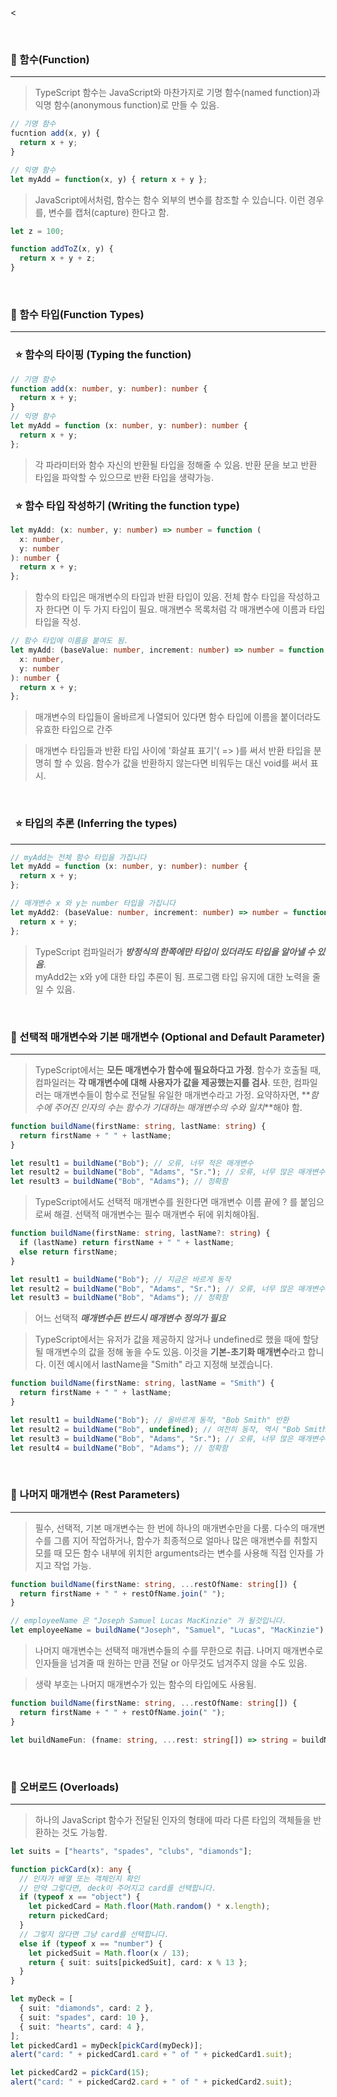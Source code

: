 <

<!-- > ## 목차
>
> > 1. 함수 (Function)
> > 2. [읽기전용 프로퍼티(Readonly Property)](#🏀-읽기전용-프로퍼티readonly-property)
> > 3. [초과 프로퍼티 검사(Excess Property Check)](#🏀-초과-프로퍼티-검사excess-property-check)
> > 4. [함수 타입](#🏀-함수-타입)
> > 5. [인덱서블 타입(Indexable Type)](#🏀-인덱서블-타입-indexable-types) -->

<br/>

### 🏀 함수(Function)

---

> TypeScript 함수는 JavaScript와 마찬가지로 기명 함수(named function)과 익명 함수(anonymous function)로 만들 수 있음.

```ts
// 기명 함수
fucntion add(x, y) {
  return x + y;
}

// 익명 함수
let myAdd = function(x, y) { return x + y };
```

> JavaScript에서처럼, 함수는 함수 외부의 변수를 참조할 수 있습니다. 이런 경우를, 변수를 캡처(capture) 한다고 함.

```ts
let z = 100;

function addToZ(x, y) {
  return x + y + z;
}
```

<br />

### 🏀 함수 타입(Function Types)

---

### &nbsp;&nbsp;⭐️&nbsp;함수의 타이핑 (Typing the function)

```ts
// 기염 함수
function add(x: number, y: number): number {
  return x + y;
}
// 익명 함수
let myAdd = function (x: number, y: number): number {
  return x + y;
};
```

> 각 파라미터와 함수 자신의 반환될 타입을 정해줄 수 있음. 반환 문을 보고 반환 타입을 파악할 수 있으므로 반환 타입을 생략가능.

### &nbsp;&nbsp;⭐️&nbsp;함수 타입 작성하기 (Writing the function type)

```ts
let myAdd: (x: number, y: number) => number = function (
  x: number,
  y: number
): number {
  return x + y;
};
```

> 함수의 타입은 매개변수의 타입과 반환 타입이 있음. 전체 함수 타입을 작성하고자 한다면 이 두 가지 타입이 필요. 매개변수 목록처럼 각 매개변수에 이름과 타입 타입을 작성.

```ts
// 함수 타입에 이름을 붙여도 됨.
let myAdd: (baseValue: number, increment: number) => number = function (
  x: number,
  y: number
): number {
  return x + y;
};
```

> 매개변수의 타입들이 올바르게 나열되어 있다면 함수 타입에 이름을 붙이더라도 유효한 타입으로 간주

> 매개변수 타입들과 반환 타입 사이에 '화살표 표기'( => )를 써서 반환 타입을 분명히 할 수 있음. 함수가 값을 반환하지 않는다면 비워두는 대신 void를 써서 표시.

<br />

### &nbsp;&nbsp;⭐️&nbsp;타입의 추론 (Inferring the types)

---

```ts
// myAdd는 전체 함수 타입을 가집니다
let myAdd = function (x: number, y: number): number {
  return x + y;
};

// 매개변수 x 와 y는 number 타입을 가집니다
let myAdd2: (baseValue: number, increment: number) => number = function (x, y) {
  return x + y;
};
```

> TypeScript 컴파일러가 **_방정식의 한쪽에만 타입이 있더라도 타입을 알아낼 수 있음_**.
> <br> myAdd2는 x와 y에 대한 타입 추론이 됨. 프로그램 타입 유지에 대한 노력을 줄일 수 있음.

<br />

### 🏀 선택적 매개변수와 기본 매개변수 (Optional and Default Parameter)

---

> TypeScript에서는 **모든 매개변수가 함수에 필요하다고 가정**. 함수가 호출될 때, 컴파일러는 **각 매개변수에 대해 사용자가 값을 제공했는지를 검사**. 또한, 컴파일러는 매개변수들이 함수로 전달될 유일한 매개변수라고 가정. 요약하자면, **_함수에 주어진 인자의 수는 함수가 기대하는 매개변수의 수와 일치_**해야 함.

```ts
function buildName(firstName: string, lastName: string) {
  return firstName + " " + lastName;
}

let result1 = buildName("Bob"); // 오류, 너무 적은 매개변수
let result2 = buildName("Bob", "Adams", "Sr."); // 오류, 너무 많은 매개변수
let result3 = buildName("Bob", "Adams"); // 정확함
```

> TypeScript에서도 선택적 매개변수를 원한다면 매개변수 이름 끝에 ? 를 붙임으로써 해결. 선택적 매개변수는 필수 매개변수 뒤에 위치해야됨.

```ts
function buildName(firstName: string, lastName?: string) {
  if (lastName) return firstName + " " + lastName;
  else return firstName;
}

let result1 = buildName("Bob"); // 지금은 바르게 동작
let result2 = buildName("Bob", "Adams", "Sr."); // 오류, 너무 많은 매개변수
let result3 = buildName("Bob", "Adams"); // 정확함
```

> 어느 선택적 **_매개변수든 반드시 매개변수 정의가 필요_**

> TypeScript에서는 유저가 값을 제공하지 않거나 undefined로 했을 때에 할당될 매개변수의 값을 정해 놓을 수도 있음. 이것을 **기본-초기화 매개변수**라고 합니다. 이전 예시에서 lastName을 "Smith" 라고 지정해 보겠습니다.

```ts
function buildName(firstName: string, lastName = "Smith") {
  return firstName + " " + lastName;
}

let result1 = buildName("Bob"); // 올바르게 동작, "Bob Smith" 반환
let result2 = buildName("Bob", undefined); // 여전히 동작, 역시 "Bob Smith" 반환
let result3 = buildName("Bob", "Adams", "Sr."); // 오류, 너무 많은 매개변수
let result4 = buildName("Bob", "Adams"); // 정확함
```

<br />

### 🏀 나머지 매개변수 (Rest Parameters)

---

> 필수, 선택적, 기본 매개변수는 한 번에 하나의 매개변수만을 다룸. 다수의 매개변수를 그룹 지어 작업하거나, 함수가 최종적으로 얼마나 많은 매개변수를 취할지 모를 때 모든 함수 내부에 위치한 arguments라는 변수를 사용해 직접 인자를 가지고 작업 가능.

```ts
function buildName(firstName: string, ...restOfName: string[]) {
  return firstName + " " + restOfName.join(" ");
}

// employeeName 은 "Joseph Samuel Lucas MacKinzie" 가 될것입니다.
let employeeName = buildName("Joseph", "Samuel", "Lucas", "MacKinzie");
```

> 나머지 매개변수는 선택적 매개변수들의 수를 무한으로 취급. 나머지 매개변수로 인자들을 넘겨줄 때 원하는 만큼 전달 or 아무것도 넘겨주지 않을 수도 있음.

> 생략 부호는 나머지 매개변수가 있는 함수의 타입에도 사용됨.

```ts
function buildName(firstName: string, ...restOfName: string[]) {
  return firstName + " " + restOfName.join(" ");
}

let buildNameFun: (fname: string, ...rest: string[]) => string = buildName;
```

<br />

### 🏀 오버로드 (Overloads)

---

> 하나의 JavaScript 함수가 전달된 인자의 형태에 따라 다른 타입의 객체들을 반환하는 것도 가능함.

```ts
let suits = ["hearts", "spades", "clubs", "diamonds"];

function pickCard(x): any {
  // 인자가 배열 또는 객체인지 확인
  // 만약 그렇다면, deck이 주어지고 card를 선택합니다.
  if (typeof x == "object") {
    let pickedCard = Math.floor(Math.random() * x.length);
    return pickedCard;
  }
  // 그렇지 않다면 그냥 card를 선택합니다.
  else if (typeof x == "number") {
    let pickedSuit = Math.floor(x / 13);
    return { suit: suits[pickedSuit], card: x % 13 };
  }
}

let myDeck = [
  { suit: "diamonds", card: 2 },
  { suit: "spades", card: 10 },
  { suit: "hearts", card: 4 },
];
let pickedCard1 = myDeck[pickCard(myDeck)];
alert("card: " + pickedCard1.card + " of " + pickedCard1.suit);

let pickedCard2 = pickCard(15);
alert("card: " + pickedCard2.card + " of " + pickedCard2.suit);
```
